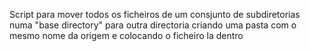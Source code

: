 Script para mover todos os ficheiros de um consjunto de subdiretorias numa "base directory" para outra directoria criando uma pasta com o mesmo nome da origem e colocando o ficheiro la dentro
